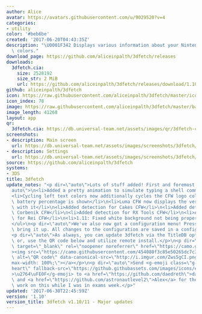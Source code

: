 ```yaml
---
author: Alice
avatar: https://avatars.githubusercontent.com/u/9029520?v=4
categories:
- utility
color: '#beb6be'
created: '2017-06-20T04:43:35Z'
description: "\U0001F342 Displays various information about your Nintendo 3DS in pretty\
  \ colors."
download_page: https://github.com/aliceinpalth/3dfetch/releases
downloads:
  3dfetch.cia:
    size: 2528192
    size_str: 2 MiB
    url: https://github.com/aliceinpalth/3dfetch/releases/download/1.10/3dfetch.cia
github: aliceinpalth/3dfetch
icon: https://raw.githubusercontent.com/aliceinpalth/3dfetch/master/icon.png
icon_index: 78
image: https://raw.githubusercontent.com/aliceinpalth/3dfetch/master/banner.png
image_length: 41268
layout: app
qr:
  3dfetch.cia: https://db.universal-team.net/assets/images/qr/3dfetch-cia.png
screenshots:
- description: Main screen
  url: https://db.universal-team.net/assets/images/screenshots/3dfetch/main-screen.png
- description: Settings
  url: https://db.universal-team.net/assets/images/screenshots/3dfetch/settings.png
source: https://github.com/aliceinpalth/3dfetch
systems:
- 3DS
title: 3dfetch
update_notes: "<p dir=\"auto\">Lots of stuff added! First and foremost:</p>\n<ul dir=\"\
  auto\">\n<li>Added a pretty animation to simulate typing a shell command</li>\n\
  <li>Cycling left text colors now additionally cycles the CFW logo color</li>\n<li>Exact\
  \ battery percentage is shown</li>\n<li>Luma CFW now displays the version number\
  \ with it</li>\n<li>Added detection for Cakes CFW</li>\n<li>Added detection for\
  \ Corbenik CFW</li>\n<li>Added detection for RX Tools CFW</li>\n<li>Added detection\
  \ for Rei CFW</li>\n<li>1.11: Fixed white background not being properly available</li>\n\
  </ul>\n<p dir=\"auto\">We've also now got a configuration menu! Press select to\
  \ bring it up. All changes to the configuration are saved in a config file.</p>\n\
  <p dir=\"auto\">As always, you can update 3dfetch via the TitleDB option in FBI,\
  \ or, use the QR code below and utilize remote install.</p>\n<p dir=\"auto\"><a\
  \ target=\"_blank\" rel=\"noopener noreferrer\" href=\"https://camo.githubusercontent.com/454080f3c85e50265dc7c3015cccf92f3785f4e501a01cce68c340bad1438938/687474703a2f2f692e696d6775722e636f6d2f5a7773356743492e706e67\"\
  ><img src=\"https://camo.githubusercontent.com/454080f3c85e50265dc7c3015cccf92f3785f4e501a01cce68c340bad1438938/687474703a2f2f692e696d6775722e636f6d2f5a7773356743492e706e67\"\
  \ alt=\"QR code\" data-canonical-src=\"http://i.imgur.com/Zws5gCI.png\" style=\"\
  max-width: 100%;\"></a></p>\n<p dir=\"auto\">Send <g-emoji class=\"g-emoji\" alias=\"\
  heart\" fallback-src=\"https://github.githubassets.com/images/icons/emoji/unicode/2764.png\"\
  >\u2764\uFE0F</g-emoji> to <a href=\"https://github.com/daedreth\">daedreth</a>\
  \ and <a href=\"https://github.com/astronautlevel2\">Alex</a> for their immense\
  \ work on this while I was in exams week.</p>"
updated: '2017-06-30T22:45:59Z'
version: '1.10'
version_title: 3dfetch v1.10/11 - Major updates
---
```

